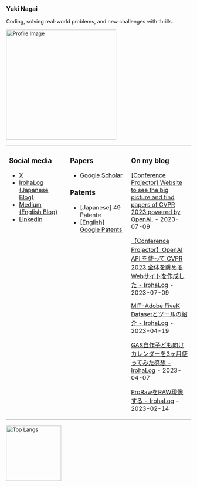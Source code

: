### Yuki Nagai 

Coding, solving real-world problems, and new challenges with thrills.

<img src="https://drive.google.com/uc?export=download&id=1L1HH7VHuDMxuGblKV3uwcYb1-tTxwqEE" alt="Profile Image" title="yuki nagai" width=300>

<table><tr><td valign="top" width="33%">
  
  ### Social media
  
- [X](https://x.com/yuukicammy)
- [IrohaLog (Japanese Blog)](https://irohalog.hatenablog.com/)
- [Medium (English Blog)](https://medium.com/@ytra.mail)
- [LinkedIn](https://www.linkedin.com/in/yukinagai/)

</td><td valign="top" width="33%">

### Papers
- [Google Scholar](https://scholar.google.com/citations?hl=ja&pli=1&user=9XnbijYAAAAJ )

### Patents
- [Japanese] 49 Patente
- [[English] Google Patents](https://patents.google.com/?inventor=%E6%9C%89%E5%B8%8C+%E6%B0%B8%E4%BA%95)

</td><td valign="top" width="34%">
  
### On my blog
[[Conference Projector] Website to see the big picture and find papers of CVPR 2023 powered by OpenAI.](https://medium.com/@ytra.mail/conference-projector-website-to-see-the-big-picture-and-find-papers-powered-by-openai-12897526ac34) - 2023-07-09

[【Conference Projector】OpenAI API を使って CVPR 2023 全体を眺めるWebサイトを作成した - IrohaLog](https://irohalog.hatenablog.com/entry/2023/07/09/214323 ) - 2023-07-09

[MIT-Adobe FiveK Datasetとツールの紹介 - IrohaLog](https://irohalog.hatenablog.com/entry/2023/07/09/214323 ) - 2023-04-19

[GAS自作子ども向けカレンダーを3ヶ月使ってみた感想 - IrohaLog](https://irohalog.hatenablog.com/entry/2023/04/07/001811 ) - 2023-04-07

[ProRawをRAW現像する - IrohaLog](https://irohalog.hatenablog.com/entry/2023/02/14/happyvalentinesday ) - 2023-02-14

</td></tr></table>
  
<p align="left"> 
  <img alt="Top Langs" height="150px" src="https://github-readme-stats.vercel.app/api/top-langs/?username=yuukicammy&layout=compact&show_icons=true&theme=onedark" />
  <!--<img alt="github stats" height="150px" src="https://github-readme-stats.vercel.app/api?username=yuukicammy&theme=onedark&show_icons=ture" />-->
</p>

<!--
**yuukicammy/yuukicammy** is a ✨ _special_ ✨ repository because its `README.md` (this file) appears on your GitHub profile.

Here are some ideas to get you started:

- 🔭 I’m currently working on ...
- 🌱 I’m currently learning ...
- 👯 I’m looking to collaborate on ...
- 🤔 I’m looking for help with ...
- 💬 Ask me about ...
- 📫 How to reach me: ...
- 😄 Pronouns: ...
- ⚡ Fun fact: ...
-->
